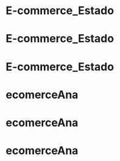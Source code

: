 # E-commerce_Estado
# E-commerce_Estado
# E-commerce_Estado
# ecomerceAna
# ecomerceAna
# ecomerceAna
